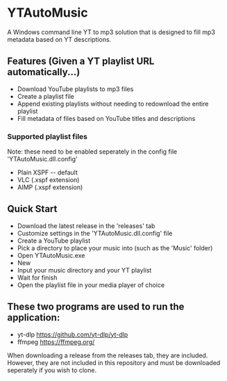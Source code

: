 # YTAutoMusic
A Windows command line YT to mp3 solution that is designed to fill mp3 metadata based on YT descriptions.

## Features (Given a YT playlist URL automatically...)
- Download YouTube playlists to mp3 files
- Create a playlist file
- Append existing playlists without needing to redownload the entire playlist
- Fill metadata of files based on YouTube titles and descriptions

### Supported playlist files
Note: these need to be enabled seperately in the config file 'YTAutoMusic.dll.config'
- Plain XSPF -- default
- VLC (.xspf extension)
- AIMP (.xspf extension)

## Quick Start
- Download the latest release in the 'releases' tab
- Customize settings in the 'YTAutoMusic.dll.config' file
- Create a YouTube playlist
- Pick a directory to place your music into (such as the 'Music' folder)
- Open YTAutoMusic.exe
- New
- Input your music directory and your YT playlist
- Wait for finish
- Open the playlist file in your media player of choice

## These two programs are used to run the application:
- yt-dlp https://github.com/yt-dlp/yt-dlp
- ffmpeg https://ffmpeg.org/

When downloading a release from the releases tab, they are included.
However, they are not included in this repository and must be downloaded seperately if you wish to clone.
